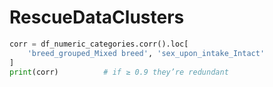 # RescueDataClusters

```python
corr = df_numeric_categories.corr().loc[
    'breed_grouped_Mixed breed', 'sex_upon_intake_Intact'
]
print(corr)          # if ≥ 0.9 they’re redundant
```
